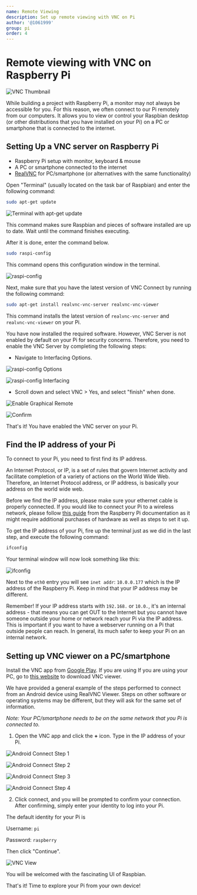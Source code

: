 ```yaml
---
name: Remote Viewing
description: Set up remote viewing with VNC on Pi
author: '@1061999'
group: pi
order: 4
---
```


# Remote viewing with VNC on Raspberry Pi

![VNC Thumbnail](img/thumbnail.png)

While building a project with Raspberry Pi, a monitor may not always be accessible for you. For this reason, we often connect to our Pi remotely from our computers. It allows you to view or control your Raspbian desktop (or other distributions that you have installed on your Pi) on a PC or smartphone that is connected to the internet.

## Setting Up a VNC server on Raspberry Pi

- Raspberry Pi setup with monitor, keyboard & mouse
- A PC or smartphone connected to the internet
- [RealVNC](https://www.realvnc.com/en/) for PC/smartphone (or alternatives with the same functionality)

Open "Terminal" (usually located on the task bar of Raspbian) and enter the following command:

```bash
sudo apt-get update
```

![Terminal with apt-get update](img/terminal.png)

This command makes sure Raspbian and pieces of software installed are up to date. Wait until the command finishes executing.

After it is done, enter the command below.

```bash
sudo raspi-config
```

This command opens this configuration window in the terminal.

![raspi-config](img/raspi_config.png)

Next, make sure that you have the latest version of VNC Connect by running the following command:

```bash
sudo apt-get install realvnc-vnc-server realvnc-vnc-viewer
```

This command installs the latest version of `realvnc-vnc-server` and `realvnc-vnc-viewer` on your Pi.

You have now installed the required software. However, VNC Server is not enabled by default on your Pi for security concerns. Therefore, you need to enable the VNC Server by completing the following steps:

- Navigate to Interfacing Options.

![raspi-config Options](img/raspi_config_options.png)

![raspi-config Interfacing](img/raspi_config_interfacing.png)

- Scroll down and select VNC > Yes, and select "finish" when done.

![Enable Graphical Remote](img/enable_graphical_remote.png)

![Confirm](img/confirm.png)

That's it! You have enabled the VNC server on your Pi.

## Find the IP address of your Pi

To connect to your Pi, you need to first find its IP address.

An Internet Protocol, or IP, is a set of rules that govern Internet activity and facilitate completion of a variety of actions on the World Wide Web. Therefore, an Internet Protocol address, or IP address, is basically your address on the world wide web.

Before we find the IP address, please make sure your ethernet cable is properly connected. If you would like to connect your Pi to a wireless network, please follow [this guide](https://www.raspberrypi.org/documentation/configuration/wireless/wireless-cli.md) from the Raspberry Pi documentation as it might require additional purchases of hardware as well as steps to set it up.

To get the IP address of your Pi, fire up the terminal just as we did in the last step, and execute the following command:

```bash
ifconfig
```

Your terminal window will now look something like this:

![ifconfig](img/if-config.jpg)

Next to the `eth0` entry you will see `inet addr`: `10.0.0.177` which is the IP address of the Raspberry Pi. Keep in mind that your IP address may be different.

Remember! If your IP address starts with `192.168.` or `10.0.`, it's an internal address - that means you can get OUT to the Internet but you cannot have someone outside your home or network reach your Pi via the IP address. This is important if you want to have a webserver running on a Pi that outside people can reach. In general, its much safer to keep your Pi on an internal network.

## Setting up VNC viewer on a PC/smartphone

Install the VNC app from [Google Play](https://play.google.com/store/apps/details?id=com.realvnc.viewer.android&hl=en). If you are using If you are using your PC, go to [this website](https://www.realvnc.com/en/connect/download/viewer/) to download VNC viewer.

We have provided a general example of the steps performed to connect from an Android device using RealVNC Viewer. Steps on other software or operating systems may be different, but they will ask for the same set of information.

_Note: Your PC/smartphone needs to be on the same network that you Pi is connected to._

1. Open the VNC app and click the **+** icon. Type in the IP address of your Pi.

![Android Connect Step 1](img/android_connect_1.png)

![Android Connect Step 2](img/android_connect_2.png)

![Android Connect Step 3](img/android_connect_3.png)

![Android Connect Step 4](img/android_connect_4.png)

2. Click connect, and you will be prompted to confirm your connection. After confirming, simply enter your identity to log into your Pi.

The default identity for your Pi is

Username: `pi`

Password: `raspberry`

Then click "Continue".

![VNC View](img/vnc_view.png)

You will be welcomed with the fascinating UI of Raspbian.

That's it! Time to explore your Pi from your own device!
